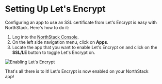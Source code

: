 # Setting Up Let's Encrypt

Configuring an app to use an SSL certificate from Let's Encrypt is easy with NorthStack. Here's how to do it:

1. Log into the [NorthStack Console](https://console.northstack.com/).
2. On the left side navigation menu, click on **Apps**.
3. Locate the app that you want to enable Let's Encrypt on and click on the **SSL/LE** button to toggle Let's Encrypt on.

![Enabling Let's Encrypt](/_assets/images/enable-letsencrypt.jpg)

That's all there is to it! Let's Encrypt is now enabled on your NorthStack app!